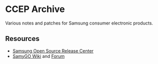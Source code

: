 # CCEP Archive

Various notes and patches for Samsung consumer electronic products.


## Resources

 * [Samsung Open Source Release Center](http://opensource.samsung.com/)
 * [SamyGO Wiki](http://wiki.samygo.tv) and [Forum](https://forum.samygo.tv)
